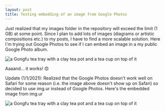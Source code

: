 ```yaml
---
layout: post
title: Testing embedding of an image from Google Photos
---
```


Just realized that my images folder in the repository will exceed the limit (1 GB) at some point. Since I plan to add lots of images (diagrams or artistic compositions etc.) to my posts, I have to find a more scalable solution. Here I'm trying out Google Photos to see if I can embed an image in a my public Google Photo album.

<img src="https://lh3.googleusercontent.com/pw/ACtC-3cLIZH_Atzvqstrr8JsJL8rXf2gNVnJSGCMzdTtfje6gdVnULRaZuxhKgYq0p5BZBknlcGF5QRpmRaEHZhoUNs3oSb3RpDFiQ9ylaCqiyYWwmsFykc8TM-v3HMjOnslmBL-uxKfBRUxmgKu5aEh1E5g=w1959-h1306-no?authuser=0" alt="a Gongfu tea tray with a clay tea pot and a tea cup on top of it" class="responsive">

Aaaand... it works! 😍

Update (1/1/2021): Realized that the Google Photos doesn't work well on Safari for some reason (i.e. the image above doesn't show up on Safari) so decided to use img.ur instead of Google Photos. Here's the embedded image from img.ur

<img src="https://i.imgur.com/7o3CbZO.jpg" alt="a Gongfu tea tray with a clay tea pot and a tea cup on top of it" class="responsive">